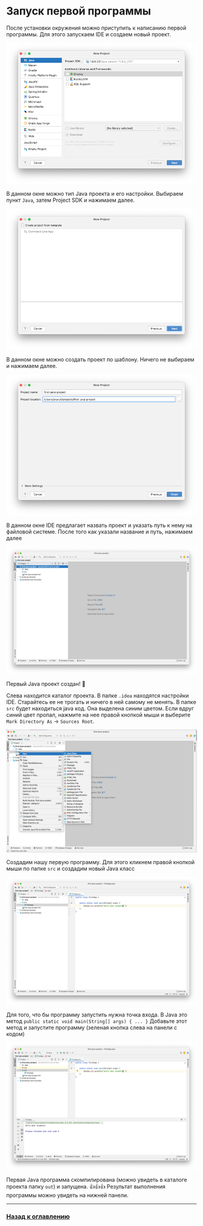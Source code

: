 # Запуск первой программы

После установки окружения можно приступить к написанию первой программы.
Для этого запускаем IDE и создаем новый проект.

![](./first_java_app_01.png)

В данном окне можно тип Java проекта и его настройки.
Выбираем пункт `Java`, затем Project SDK и нажимаем далее.

![](./first_java_app_02.png)

В данном окне можно создать проект по шаблону. Ничего не выбираем и нажимаем далее.

![](./first_java_app_03.png)

В данном окне IDE предлагает назвать проект и указать путь к нему на файловой системе.
После того как указали название и путь, нажимаем далее

![](./first_java_app_04.png)

Первый Java проект создан! :muscle:

Слева находится каталог проекта. 
В папке `.idea` находятся настройки IDE. Старайтесь ее не трогать и ничего в ней самому не менять.
В папке `src` будет находиться java код.
Она выделена синим цветом.
Если вдруг синий цвет пропал, нажмите на нее правой кнопкой мыши и выберите `Mark Directory As` -> `Sources Root`.

![](./first_java_app_05.png)

Создадим нашу первую программу.
Для этого кликнем правой кнопкой мыши по папке `src` и создадим новый Java класс

![](./first_java_app_06.png)

Для того, что бы программу запустить нужна точка входа.
В Java это метод `public static void main(String[] args) { ... }`
Добавьте этот метод и запустите программу (зеленая кнопка слева на панели с кодом)

![](./first_java_app_07.png)

Первая Java программа скомпилирована (можно увидеть в каталоге проекта папку `out`) и запущена. :+1::+1::+1:
Результат выполнения программы можно увидеть на нижней панели.

---

### [Назад к оглавлению](./README.md)